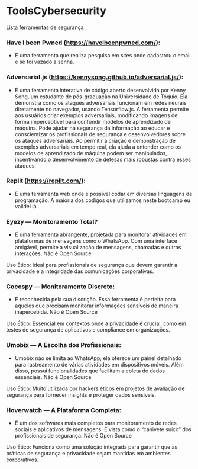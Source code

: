 # ToolsCybersecurity
Lista ferramentas de segurança


### Have I been Pwned (https://haveibeenpwned.com/):
- É uma ferramenta que realiza pesquisa em sites onde cadastrou o email e se foi vazado a senha.
  
### Adversarial.js (https://kennysong.github.io/adversarial.js/):
- É uma ferramenta interativa de código aberto desenvolvida por Kenny Song, um estudante de pós-graduação na Universidade de Tóquio. Ela demonstra como os ataques adversariais funcionam em redes neurais diretamente no navegador, usando Tensorflow.js. A ferramenta permite aos usuários criar exemplos adversariais, modificando imagens de forma imperceptível para confundir modelos de aprendizado de máquina. Pode ajudar na segurança da informação ao educar e conscientizar os profissionais de segurança e desenvolvedores sobre os ataques adversariais. Ao permitir a criação e demonstração de exemplos adversariais em tempo real, ela ajuda a entender como os modelos de aprendizado de máquina podem ser manipulados, incentivando o desenvolvimento de defesas mais robustas contra esses ataques.

### Replit (https://replit.com/):
- É uma ferramenta web onde é possível codar em diversas linguagens de programação. A maioria dos códigos que utilizamos neste bootcamp eu validei lá.

### Eyezy — Monitoramento Total?
- É uma ferramenta abrangente, projetada para monitorar atividades em plataformas de mensagens como o WhatsApp. Com uma interface amigável, permite a visualização de mensagens, chamadas e outras interações. Não é Open Source

Uso Ético: Ideal para profissionais de segurança que devem garantir a privacidade e a integridade das comunicações corporativas.

### Cocospy — Monitoramento Discreto:
- É reconhecida pela sua discrição. Essa ferramenta é perfeita para aqueles que precisam monitorar informações sensíveis de maneira inapercebida. Não é Open Source

Uso Ético: Essencial em contextos onde a privacidade é crucial, como em testes de segurança de aplicativos e compliance em organizações.

### Umobix — A Escolha dos Profissionais:
- Umobix não se limita ao WhatsApp; ela oferece um painel detalhado para rastreamento de várias atividades em dispositivos móveis. Além disso, possui funcionalidades que facilitam a coleta de dados essenciais. Não é Open Source

Uso Ético: Muito utilizada por hackers éticos em projetos de avaliação de segurança para fornecer insights e proteger dados sensíveis.

### Hoverwatch — A Plataforma Completa:
- É um dos softwares mais completos para monitoramento de redes sociais e aplicativos de mensagens. É vista como o “canivete suíço” dos profissionais de segurança. Não é Open Source

Uso Ético: Funciona como uma solução integrada para garantir que as práticas de segurança e privacidade sejam mantidas em ambientes corporativos.
